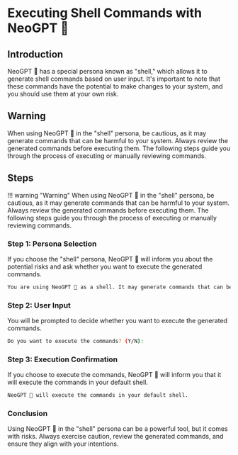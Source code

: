 # __Executing Shell Commands with NeoGPT 🤖__



## Introduction

NeoGPT 🤖 has a special persona known as "shell," which allows it to generate shell commands based on user input. It's important to note that these commands have the potential to make changes to your system, and you should use them at your own risk.

## Warning

When using NeoGPT 🤖 in the "shell" persona, be cautious, as it may generate commands that can be harmful to your system. Always review the generated commands before executing them. The following steps guide you through the process of executing or manually reviewing commands.

## Steps

!!! warning "Warning"
    When using NeoGPT 🤖 in the "shell" persona, be cautious, as it may generate commands that can be harmful to your system. Always review the generated commands before executing them. The following steps guide you through the process of executing or manually reviewing commands.


### Step 1: Persona Selection

If you choose the "shell" persona, NeoGPT 🤖 will inform you about the potential risks and ask whether you want to execute the generated commands.

```bash
You are using NeoGPT 🤖 as a shell. It may generate commands that can be harmful to your system. Use it at your own risk. ⚠️
```

### Step 2: User Input
You will be prompted to decide whether you want to execute the generated commands.

```bash
Do you want to execute the commands? (Y/N): 
```

### Step 3: Execution Confirmation
If you choose to execute the commands, NeoGPT 🤖 will inform you that it will execute the commands in your default shell.

```bash
NeoGPT 🤖 will execute the commands in your default shell.
```

### Conclusion
Using NeoGPT 🤖 in the "shell" persona can be a powerful tool, but it comes with risks. Always exercise caution, review the generated commands, and ensure they align with your intentions.


